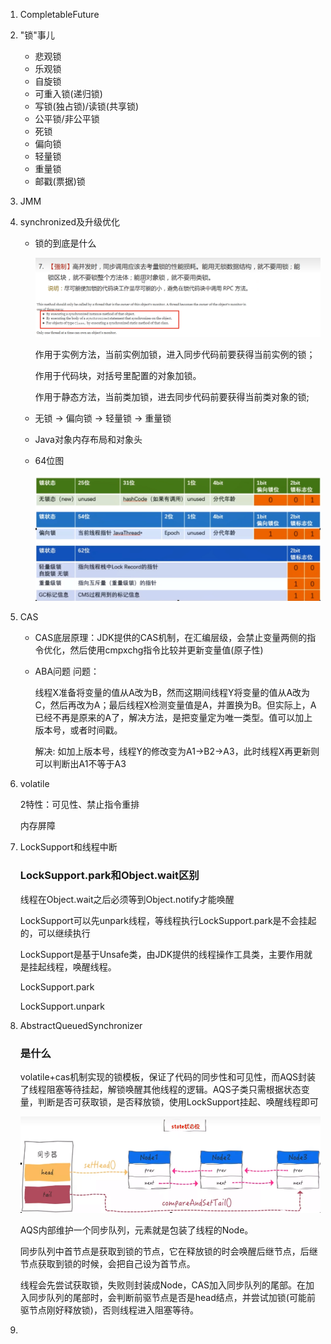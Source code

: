 1. CompletableFuture

2. "锁"事儿

   - 悲观锁
   - 乐观锁
   - 自旋锁
   - 可重入锁(递归锁)
   - 写锁(独占锁)/读锁(共享锁)
   - 公平锁/非公平锁
   - 死锁
   - 偏向锁
   - 轻量锁
   - 重量锁
   - 邮戳(票据)锁

3. JMM

4. synchronized及升级优化

   - 锁的到底是什么

     ![](images/1.synchronized锁.png)

     作用于实例方法，当前实例加锁，进入同步代码前要获得当前实例的锁；

     作用于代码块，对括号里配置的对象加锁。

     作用于静态方法，当前类加锁，进去同步代码前要获得当前类对象的锁;

   - 无锁 -> 偏向锁 -> 轻量锁 -> 重量锁

   - Java对象内存布局和对象头

   - 64位图

     ![](images/2.64位图.jpg)

5. CAS

   - CAS底层原理：JDK提供的CAS机制，在汇编层级，会禁止变量两侧的指令优化，然后使用cmpxchg指令比较并更新变量值(原子性)

   - ABA问题
     问题：

     线程X准备将变量的值从A改为B，然而这期间线程Y将变量的值从A改为C，然后再改为A；最后线程X检测变量值是A，并置换为B。但实际上，A已经不再是原来的A了，解决方法，是把变量定为唯一类型。值可以加上版本号，或者时间戳。

     解决:
     如加上版本号，线程Y的修改变为A1->B2->A3，此时线程X再更新则可以判断出A1不等于A3

6. volatile

   2特性：可见性、禁止指令重排

   内存屏障

7. LockSupport和线程中断

   ### LockSupport.park和Object.wait区别

   线程在Object.wait之后必须等到Object.notify才能唤醒

   LockSupport可以先unpark线程，等线程执行LockSupport.park是不会挂起的，可以继续执行

   LockSupport是基于Unsafe类，由JDK提供的线程操作工具类，主要作用就是挂起线程，唤醒线程。

   LockSupport.park

   LockSupport.unpark

8. AbstractQueuedSynchronizer

   ### 是什么

   volatile+cas机制实现的锁模板，保证了代码的同步性和可见性，而AQS封装了线程阻塞等待挂起，解锁唤醒其他线程的逻辑。AQS子类只需根据状态变量，判断是否可获取锁，是否释放锁，使用LockSupport挂起、唤醒线程即可

   ![](images/3.state状态位.jpg)

   AQS内部维护一个同步队列，元素就是包装了线程的Node。

   同步队列中首节点是获取到锁的节点，它在释放锁的时会唤醒后继节点，后继节点获取到锁的时候，会把自己设为首节点。

   线程会先尝试获取锁，失败则封装成Node，CAS加入同步队列的尾部。在加入同步队列的尾部时，会判断前驱节点是否是head结点，并尝试加锁(可能前驱节点刚好释放锁)，否则线程进入阻塞等待。

9. 











